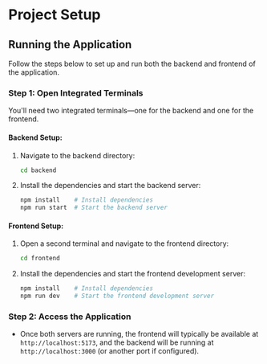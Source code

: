 # Project Setup

## Running the Application

Follow the steps below to set up and run both the backend and frontend of the application.

### Step 1: Open Integrated Terminals
You'll need two integrated terminals—one for the backend and one for the frontend.

#### Backend Setup:
1. Navigate to the backend directory:
    ```bash
    cd backend
    ```
2. Install the dependencies and start the backend server:
    ```bash
    npm install    # Install dependencies
    npm run start  # Start the backend server
    ```

#### Frontend Setup:
1. Open a second terminal and navigate to the frontend directory:
    ```bash
    cd frontend
    ```
2. Install the dependencies and start the frontend development server:
    ```bash
    npm install    # Install dependencies
    npm run dev    # Start the frontend development server
    ```

### Step 2: Access the Application
- Once both servers are running, the frontend will typically be available at `http://localhost:5173`, and the backend will be running at `http://localhost:3000` (or another port if configured).
